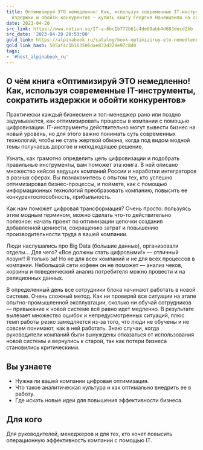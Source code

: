 ```yaml
---
title: Оптимизируй ЭТО немедленно! Как, используя современные IT-инструменты, сократить
  издержки и обойти конкурентов — купить книгу Георгия Нанеишвили на сайте alpinabook.ru
date: 2023-04-20
src_link: https://www.notion.so/IT-a-6bc1b772b61c4de69abb4d683decd2bb
src_date: '2023-04-20 20:53:00'
gold_link: https://alpinabook.ru/catalog/book-optimiziruy-eto-nemedlenno/
gold_link_hash: 505af4c1b163506dae832d329e97c8d0
tags:
- '#host_alpinabook_ru'
---
```


О чём книга «Оптимизируй ЭТО немедленно! Как, используя современные IT-инструменты, сократить издержки и обойти конкурентов»
----------------------------------------------------------------------------------------------------------------------------

Практически каждый бизнесмен и топ-менеджер рано или поздно задумывается, как оптимизировать процессы в компании с помощью цифровизации. IT-инструменты действительно могут вывести бизнес на новый уровень, но для этого важно понимать суть современных технологий, чтобы не стать жертвой обмана, когда под видом модной темы получаешь дорогое и неподходящее решение.

Узнать, как грамотно определить цель цифровизации и подобрать правильные инструменты, вам поможет эта книга. В ней описано множество кейсов ведущих компаний России и наработки интеграторов в разных сферах. Вы познакомитесь с опытом тех, кто успешно оптимизировал бизнес-процессы, и поймете, как с помощью информационных технологий преобразовать компанию, повысить ее конкурентоспособность, прибыльность.


 Как нам поможет цифровая трансформация? Очень просто: пользуясь этим модным термином, можно сделать что-то действительно полезное: начать проект по оптимизации цепочки создания добавленной ценности, сокращению затрат и повышению производительности труда в вашей компании.
 


 Люди наслушались про Big Data (большие данные), организовали отделы... Для чего? «Все должны стать цифровыми!» — отличный лозунг! Я только за! Но не для всех компаний и не для всех процессов в компании. Небольшой сети кофеен он не поможет — анализ чеков, корзины и поведенческий анализ потребителя можно провести и на реляционных данных.
 


 В определенный день все сотрудники блока начинают работать в новой системе. Очень сложный метод. Как ни проверяй все ситуации на этапе опытно-промышленной эксплуатации, сколько ни обучай сотрудников — привыкание к новой системе всё равно идет медленно. В результате вылезает множество ошибок и непредусмотренных ситуаций, плюс темп работы резко замедляется из-за того, что люди не обучены и не совсем понимают, как в ней работать. Знаю случаи, когда руководители компаний были вынуждены отказаться от использования новой системы и вернулись к старой, так как потери бизнеса становились критическими.
 

Вы узнаете
----------

* Нужна ли вашей компании цифровая оптимизация.
* Что такое аналитическая культура и как оптимально внедрить ее в работу.
* Где искать новые идеи для повышения эффективности бизнеса.

Для кого
--------

Для руководителей, менеджеров и для тех, кто хочет повысить операционную эффективность компании с помощью IT.